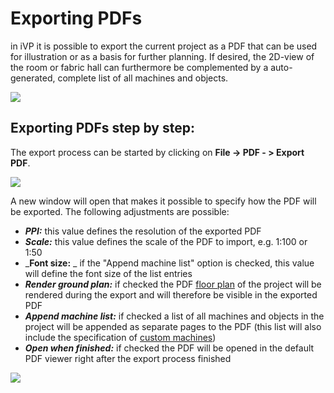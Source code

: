 # Exporting PDFs

in iVP it is possible to export the current project as a PDF that can be used for illustration or as a basis for further planning. If desired, the 2D-view of the room or fabric hall can furthermore be complemented by a auto-generated, complete list of all machines and objects.

![](../../../.gitbook/assets/Test2.jpg)

## Exporting PDFs step by step:

The export process can be started by clicking on **File -> PDF - > Export PDF**.

![](../../../.gitbook/assets/iVP\_pdf\_export\_pfd\_menu\_entry.jpg)

&#x20;A new window will open that makes it possible to specify how the PDF will be exported. The following adjustments are possible:

* _**PPI:**_ this value defines the resolution of the exported PDF
* _**Scale:**_ this value defines the scale of the PDF to import, e.g. 1:100 or 1:50
* _**Font size:** _ if the "Append machine list" option is checked, this value will define the font size of the list entries
* _**Render ground plan:**_ if checked the PDF [floor plan](../user-interface/the-floor-plan.md) of the project will be rendered during the export and will therefore be visible in the exported PDF
* _**Append machine list:**_ if checked a list of all machines and objects in the project will be appended as separate pages to the PDF (this list will also include the specification of [custom machines](../machines/customizable-machines.md))
* _**Open when finished:**_ if checked the PDF will be opened in the default PDF viewer right after the export process finished

![](../../../.gitbook/assets/iVP\_pdf\_export\_pdf\_options.jpg)
